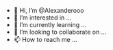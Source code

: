 - 👋 Hi, I’m @Alexanderooo
- 👀 I’m interested in ...
- 🌱 I’m currently learning ...
- 💞️ I’m looking to collaborate on ...
- 📫 How to reach me ...

<!---
Alexanderooo/Alexanderooo is a ✨ special ✨ repository because its `README.md` (this file) appears on your GitHub profile.
You can click the Preview link to take a look at your changes.
--->
